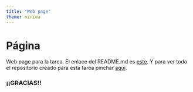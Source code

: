 ```yaml
--- 
title: "Web page"
theme: minima
---
```

# Página 
Web page para la tarea. El enlace del README.md es [este](https://github.com/jivm13/mi-pagina-web/blob/main/README.md). Y para ver todo el repositorio creado para esta tarea pinchar [aqui](https://github.com/jivm13/mi-pagina-web).
### ¡¡GRACIAS!!


